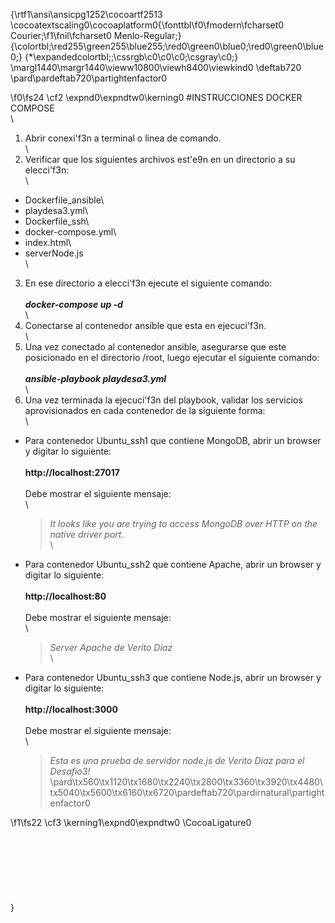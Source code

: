 {\rtf1\ansi\ansicpg1252\cocoartf2513
\cocoatextscaling0\cocoaplatform0{\fonttbl\f0\fmodern\fcharset0 Courier;\f1\fnil\fcharset0 Menlo-Regular;}
{\colortbl;\red255\green255\blue255;\red0\green0\blue0;\red0\green0\blue0;}
{\*\expandedcolortbl;;\cssrgb\c0\c0\c0;\csgray\c0;}
\margl1440\margr1440\vieww10800\viewh8400\viewkind0
\deftab720
\pard\pardeftab720\partightenfactor0

\f0\fs24 \cf2 \expnd0\expndtw0\kerning0
#INSTRUCCIONES DOCKER COMPOSE\
\
1. Abrir conexi\'f3n a terminal o linea de comando.\
  \
2. Verificar que los siguientes archivos est\'e9n en un directorio a su elecci\'f3n:\
\
- Dockerfile_ansible\
- playdesa3.yml\
- Dockerfile_ssh\
- docker-compose.yml\
- index.html\
- serverNode.js\
  \
3. En ese directorio a elecci\'f3n ejecute el siguiente comando:\
\
   ***docker-compose up -d***\
\
4. Conectarse al contenedor ansible que esta en ejecuci\'f3n.\
\
5. Una vez conectado al contenedor ansible, asegurarse que este posicionado en el directorio /root, luego ejecutar el siguiente comando:\
\
   ***ansible-playbook playdesa3.yml***\
\
6. Una vez terminada la ejecuci\'f3n del playbook, validar los servicios aprovisionados en cada contenedor de la siguiente forma:\
\
- Para contenedor Ubuntu_ssh1 que contiene MongoDB, abrir un browser y digitar lo siguiente:\
\
  **http://localhost:27017**\
\
  Debe mostrar el siguiente mensaje:\
\
  >*It looks like you are trying to access MongoDB over HTTP on the native driver port*.\
\
- Para contenedor Ubuntu_ssh2 que contiene Apache, abrir un browser y digitar lo siguiente:\
  \
  **http://localhost:80**\
\
  Debe mostrar el siguiente mensaje:\
\
   >*Server Apache de Verito Diaz*\
\
- Para contenedor Ubuntu_ssh3 que contiene Node.js, abrir un browser y digitar lo siguiente:\
\
  **http://localhost:3000**\
\
  Debe mostrar el siguiente mensaje:\
\
  >*Esta es una prueba de servidor node.js de Verito Diaz para el Desafio3!*\
\pard\tx560\tx1120\tx1680\tx2240\tx2800\tx3360\tx3920\tx4480\tx5040\tx5600\tx6160\tx6720\pardeftab720\pardirnatural\partightenfactor0

\f1\fs22 \cf3 \kerning1\expnd0\expndtw0 \CocoaLigature0 \
\
\
\
\
 \
\
\
}